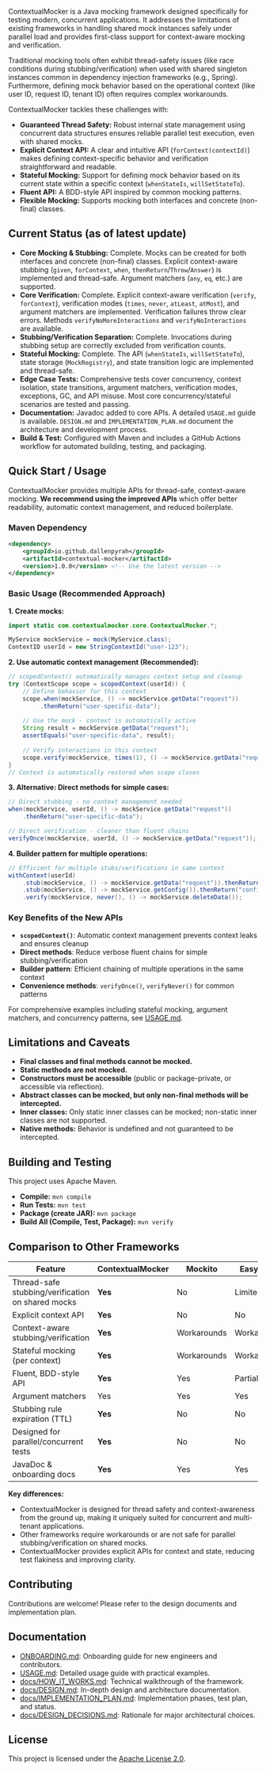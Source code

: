 ContextualMocker is a Java mocking framework designed specifically for testing modern, concurrent applications. It addresses the limitations of existing frameworks in handling shared mock instances safely under parallel load and provides first-class support for context-aware mocking and verification.

Traditional mocking tools often exhibit thread-safety issues (like race conditions during stubbing/verification) when used with shared singleton instances common in dependency injection frameworks (e.g., Spring). Furthermore, defining mock behavior based on the operational context (like user ID, request ID, tenant ID) often requires complex workarounds.

ContextualMocker tackles these challenges with:

* **Guaranteed Thread Safety:** Robust internal state management using concurrent data structures ensures reliable parallel test execution, even with shared mocks.
* **Explicit Context API:** A clear and intuitive API (`forContext(contextId)`) makes defining context-specific behavior and verification straightforward and readable.
* **Stateful Mocking:** Support for defining mock behavior based on its current state within a specific context (`whenStateIs`, `willSetStateTo`).
* **Fluent API:** A BDD-style API inspired by common mocking patterns.
* **Flexible Mocking:** Supports mocking both interfaces and concrete (non-final) classes.

## Current Status (as of latest update)

* **Core Mocking & Stubbing:** Complete. Mocks can be created for both interfaces and concrete (non-final) classes. Explicit context-aware stubbing (`given`, `forContext`, `when`, `thenReturn`/`Throw`/`Answer`) is implemented and thread-safe. Argument matchers (`any`, `eq`, etc.) are supported.
* **Core Verification:** Complete. Explicit context-aware verification (`verify`, `forContext`), verification modes (`times`, `never`, `atLeast`, `atMost`), and argument matchers are implemented. Verification failures throw clear errors. Methods `verifyNoMoreInteractions` and `verifyNoInteractions` are available.
* **Stubbing/Verification Separation:** Complete. Invocations during stubbing setup are correctly excluded from verification counts.
* **Stateful Mocking:** Complete. The API (`whenStateIs`, `willSetStateTo`), state storage (`MockRegistry`), and state transition logic are implemented and thread-safe.
* **Edge Case Tests:** Comprehensive tests cover concurrency, context isolation, state transitions, argument matchers, verification modes, exceptions, GC, and API misuse. Most core concurrency/stateful scenarios are tested and passing.
* **Documentation:** Javadoc added to core APIs. A detailed `USAGE.md` guide is available. `DESIGN.md` and `IMPLEMENTATION_PLAN.md` document the architecture and development process.
* **Build & Test:** Configured with Maven and includes a GitHub Actions workflow for automated building, testing, and packaging.

## Quick Start / Usage

ContextualMocker provides multiple APIs for thread-safe, context-aware mocking. **We recommend using the improved APIs** which offer better readability, automatic context management, and reduced boilerplate.

### Maven Dependency
```xml
<dependency>
    <groupId>io.github.dallenpyrah</groupId>
    <artifactId>contextual-mocker</artifactId>
    <version>1.0.0</version> <!-- Use the latest version -->
</dependency>
```

### Basic Usage (Recommended Approach)

**1. Create mocks:**
```java
import static com.contextualmocker.core.ContextualMocker.*;

MyService mockService = mock(MyService.class);
ContextID userId = new StringContextId("user-123");
```

**2. Use automatic context management (Recommended):**
```java
// scopedContext() automatically manages context setup and cleanup
try (ContextScope scope = scopedContext(userId)) {
    // Define behavior for this context
    scope.when(mockService, () -> mockService.getData("request"))
         .thenReturn("user-specific-data");
    
    // Use the mock - context is automatically active
    String result = mockService.getData("request");
    assertEquals("user-specific-data", result);
    
    // Verify interactions in this context
    scope.verify(mockService, times(1), () -> mockService.getData("request"));
}
// Context is automatically restored when scope closes
```

**3. Alternative: Direct methods for simple cases:**
```java
// Direct stubbing - no context management needed
when(mockService, userId, () -> mockService.getData("request"))
    .thenReturn("user-specific-data");

// Direct verification - cleaner than fluent chains
verifyOnce(mockService, userId, () -> mockService.getData("request"));
```

**4. Builder pattern for multiple operations:**
```java
// Efficient for multiple stubs/verifications in same context
withContext(userId)
    .stub(mockService, () -> mockService.getData("request")).thenReturn("data")
    .stub(mockService, () -> mockService.getConfig()).thenReturn("config")
    .verify(mockService, never(), () -> mockService.deleteData());
```

### Key Benefits of the New APIs

- **`scopedContext()`**: Automatic context management prevents context leaks and ensures cleanup
- **Direct methods**: Reduce verbose fluent chains for simple stubbing/verification
- **Builder pattern**: Efficient chaining of multiple operations in the same context
- **Convenience methods**: `verifyOnce()`, `verifyNever()` for common patterns

For comprehensive examples including stateful mocking, argument matchers, and concurrency patterns, see [USAGE.md](USAGE.md).

## Limitations and Caveats

- **Final classes and final methods cannot be mocked.**
- **Static methods are not mocked.**
- **Constructors must be accessible** (public or package-private, or accessible via reflection).
- **Abstract classes can be mocked, but only non-final methods will be intercepted.**
- **Inner classes:** Only static inner classes can be mocked; non-static inner classes are not supported.
- **Native methods:** Behavior is undefined and not guaranteed to be intercepted.

## Building and Testing

This project uses Apache Maven.

* **Compile:** `mvn compile`
* **Run Tests:** `mvn test`
* **Package (create JAR):** `mvn package`
* **Build All (Compile, Test, Package):** `mvn verify`

## Comparison to Other Frameworks

| Feature                        | ContextualMocker | Mockito         | EasyMock        | JMockit         | Spock           |
|-------------------------------|------------------|-----------------|-----------------|-----------------|-----------------|
| Thread-safe stubbing/verification on shared mocks | **Yes**         | No              | Limited         | No              | Issues/Partial  |
| Explicit context API            | **Yes**          | No              | No              | No              | No              |
| Context-aware stubbing/verification | **Yes**      | Workarounds     | Workarounds     | Workarounds     | Workarounds     |
| Stateful mocking (per context)  | **Yes**          | Workarounds     | Workarounds     | Workarounds     | Workarounds     |
| Fluent, BDD-style API           | **Yes**          | Yes             | Partial         | Partial         | Yes             |
| Argument matchers               | Yes              | Yes             | Yes             | Yes             | Yes             |
| Stubbing rule expiration (TTL)  | **Yes**          | No              | No              | No              | No              |
| Designed for parallel/concurrent tests | **Yes**   | No              | No              | No              | Partial         |
| JavaDoc & onboarding docs       | **Yes**          | Yes             | Yes             | Yes             | Yes             |

**Key differences:**
- ContextualMocker is designed for thread safety and context-awareness from the ground up, making it uniquely suited for concurrent and multi-tenant applications.
- Other frameworks require workarounds or are not safe for parallel stubbing/verification on shared mocks.
- ContextualMocker provides explicit APIs for context and state, reducing test flakiness and improving clarity.

## Contributing

Contributions are welcome! Please refer to the design documents and implementation plan.

## Documentation

- [ONBOARDING.md](docs/ONBOARDING.md): Onboarding guide for new engineers and contributors.
- [USAGE.md](USAGE.md): Detailed usage guide with practical examples.
- [docs/HOW_IT_WORKS.md](docs/HOW_IT_WORKS.md): Technical walkthrough of the framework.
- [docs/DESIGN.md](docs/DESIGN.md): In-depth design and architecture documentation.
- [docs/IMPLEMENTATION_PLAN.md](docs/IMPLEMENTATION_PLAN.md): Implementation phases, test plan, and status.
- [docs/DESIGN_DECISIONS.md](docs/DESIGN_DECISIONS.md): Rationale for major architectural choices.

## License

This project is licensed under the [Apache License 2.0](LICENSE).
